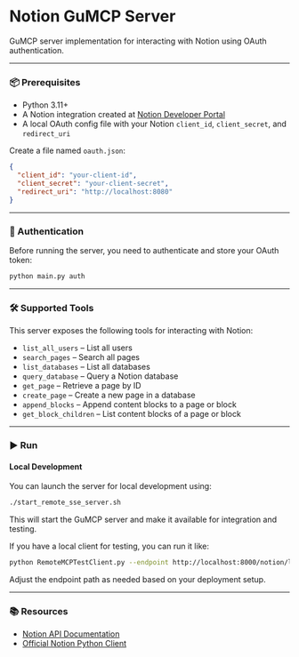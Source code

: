 # Notion GuMCP Server

GuMCP server implementation for interacting with Notion using OAuth authentication.

---

### 📦 Prerequisites

- Python 3.11+
- A Notion integration created at [Notion Developer Portal](https://www.notion.com/my-integrations)
- A local OAuth config file with your Notion `client_id`, `client_secret`, and `redirect_uri`

Create a file named `oauth.json`:

```json
{
  "client_id": "your-client-id",
  "client_secret": "your-client-secret",
  "redirect_uri": "http://localhost:8080"
}
```

---

### 🔐 Authentication

Before running the server, you need to authenticate and store your OAuth token:

```bash
python main.py auth
```

---

### 🛠️ Supported Tools

This server exposes the following tools for interacting with Notion:

- `list_all_users` – List all users
- `search_pages` – Search all pages
- `list_databases` – List all databases
- `query_database` – Query a Notion database
- `get_page` – Retrieve a page by ID
- `create_page` – Create a new page in a database
- `append_blocks` – Append content blocks to a page or block
- `get_block_children` – List content blocks of a page or block

---

### ▶️ Run

#### Local Development

You can launch the server for local development using:

```bash
./start_remote_sse_server.sh
```

This will start the GuMCP server and make it available for integration and testing.

If you have a local client for testing, you can run it like:

```bash
python RemoteMCPTestClient.py --endpoint http://localhost:8000/notion/local
```

Adjust the endpoint path as needed based on your deployment setup.

---

### 📚 Resources

- [Notion API Documentation](https://developers.notion.com)
- [Official Notion Python Client](https://github.com/ramnes/notion-sdk-py)
